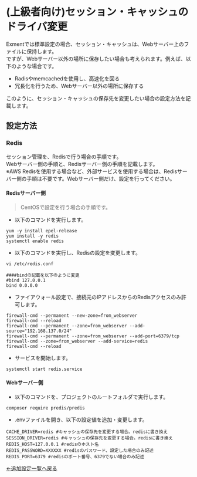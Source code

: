 # (上級者向け)セッション・キャッシュのドライバ変更
Exmentでは標準設定の場合、セッション・キャッシュは、Webサーバー上のファイルに保持します。  
ですが、Webサーバー以外の場所に保存したい場合も考えられます。例えば、以下のような場合です。

- Radisやmemcachedを使用し、高速化を図る
- 冗長化を行うため、Webサーバー以外の場所に保存する

このように、セッション・キャッシュの保存先を変更したい場合の設定方法を記載します。  

## 設定方法

### Redis
セッション管理を、Redisで行う場合の手順です。  
Webサーバー側の手順と、Redisサーバー側の手順を記載します。  
※AWS Redisを使用する場合など、外部サービスを使用する場合は、Redisサーバー側の手順は不要です。Webサーバー側だけ、設定を行ってください。

#### Redisサーバー側
> CentOSで設定を行う場合の手順です。

- 以下のコマンドを実行します。

~~~
yum -y install epel-release
yum install -y redis
systemctl enable redis
~~~

- 以下のコマンドを実行し、Redisの設定を変更します。

~~~
vi /etc/redis.conf

####bindの記載を以下のように変更
#bind 127.0.0.1
bind 0.0.0.0
~~~

- ファイアウォール設定で、接続元のIPアドレスからのRedisアクセスのみ許可します。  

~~~
firewall-cmd --permanent --new-zone=from_webserver
firewall-cmd --reload
firewall-cmd --permanent --zone=from_webserver --add-source="192.168.137.0/24"
firewall-cmd --permanent --zone=from_webserver --add-port=6379/tcp
firewall-cmd --zone=from_webserver --add-service=redis
firewall-cmd --reload
~~~

- サービスを開始します。

~~~
systemctl start redis.service
~~~

#### Webサーバー側
- 以下のコマンドを、プロジェクトのルートフォルダで実行します。

~~~
composer require predis/predis
~~~

- .envファイルを開き、以下の設定値を追加・変更します。  

~~~
CACHE_DRIVER=redis #キャッシュの保存先を変更する場合。redisに書き換え
SESSION_DRIVER=redis #キャッシュの保存先を変更する場合。redisに書き換え
REDIS_HOST=127.0.0.1 #redisのホスト名
REDIS_PASSWORD=XXXXXX #redisのパスワード、設定した場合のみ記述
REDIS_PORT=6379 #redisのポート番号、6379でない場合のみ記述
~~~


[←追加設定一覧へ戻る](/ja/quickstart_more)